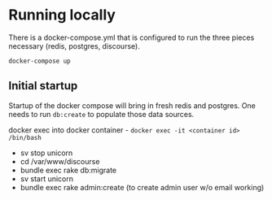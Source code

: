 # Running locally
There is a docker-compose.yml that is configured to run the three pieces
necessary (redis, postgres, discourse).

`docker-compose up`

## Initial startup
Startup of the docker compose will bring in fresh redis and postgres.
One needs to run `db:create` to populate those data sources.

docker exec into docker container - `docker exec -it <container id> /bin/bash`

 * sv stop unicorn
 * cd /var/www/discourse
 * bundle exec rake db:migrate
 * sv start unicorn
 * bundle exec rake admin:create (to create admin user w/o email working)

